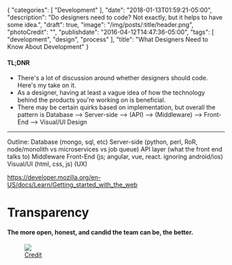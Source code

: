 {
   "categories": [
      "Development"
   ],
   "date": "2018-01-13T01:59:21-05:00",
   "description": "Do designers need to code? Not exactly, but it helps to have some idea.",
   "draft": true,
   "image": "/img/posts/:title/header.png",
   "photoCredit": "",
   "publishdate": "2016-04-12T14:47:36-05:00",
   "tags": [
      "development",
      "design",
      "process"
   ],
   "title": "What Designers Need to Know About Development"
}

<div class="tldnr">
  <h4>TL;DNR</h4>
  <ul>
    <li>There's a lot of discussion around whether designers should code. Here's my take on it.</li>
    <li>As a designer, having at least a vague idea of how the technology behind the products you're working on is beneficial.</li>
    <li>There may be certain quirks based on implementation, but overall the pattern is Database --> Server-side --> (API) --> (Middleware) --> Front-End --> Visual/UI Design</li>
  </ul>
</div>

---

Outline:
Database (mongo, sql, etc)
Server-side (python, perl, RoR, node/monolith vs microservices vs job queue)
API layer (what the front end talks to)
Middleware
Front-End (js; angular, vue, react. ignoring android/ios)
Visual/UI (html, css, js)
(UX)

https://developer.mozilla.org/en-US/docs/Learn/Getting_started_with_the_web

# Transparency <a name="transparency" href="#transparency"><i class="ion-link"></i></a>
#### The more open, honest, and candid the team can be, the better.

<figure>
<img src="https://media.giphy.com/media/3osxYamKD88c6pXdfO/giphy.gif" />
<figcaption><a href="https://giphy.com/gifs/season-3-money-unicorn-3osxYamKD88c6pXdfO/">Credit</a></figcaption>
</figure>
